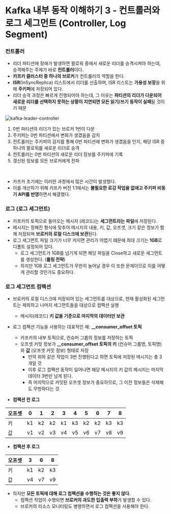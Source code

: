 # Kafka 내부 동작 이해하기 3 - 컨트롤러와 로그 세그먼트 (Controller, Log Segment)
### 컨트롤러
* 리더 파티션에 장애가 발생하면 팔로워 중에서 새로운 리더를 승격시켜야 하는데, 승격해주는 주체가 바로 **컨트롤러**이다.
* **카프카 클러스터 중 하나의 브로커**가 컨트롤러의 역할을 한다.
* **ISR**(InSyncReplica) 리스트에서 리더를 선출하며, ISR 리스트는 **가용성 보장**을 위해 **주키퍼**에 저장되어 있다.
* 리더 승격 과정은 빠르게 진행되어야 하는데, 그 이유는 **파티션의 리더가 다운되어 새로운 리더를 선택하지 못하는 상황이 지연되면 모든 읽기/쓰기 동작이 실패**될 것이기 때문

![kafka-leader-controller](https://github.com/user-attachments/assets/68cd36ad-f8fd-472b-9f81-61eb5bf78971)

1. 0번 파티션의 리더가 있는 브로커 1번이 다운
2. 주키퍼는 0번 파티션에서 변화가 생겼음을 감지
3. 컨트롤러는 주키퍼의 감지를 통해 0번 파티션에 변화가 생겼음을 인지, 해당 ISR 중 하나의 팔로워를 새로운 리더로 승격
4. 컨트롤러는 0번 파티션의 새로운 리더 정보를 주키퍼에 기록
5. 갱신된 정보를 모든 브로커에게 전파
<br/>

* 카프카 초기에는 이러한 과정에서 많은 시간이 발생했다.
* 이를 개선하기 위해 카프카 버전 1.1에서는 **불필요한 로깅 작업을 없애고 주키퍼 비동기 API를 반영**하면서 해결했다.

### 로그 (로그 세그먼트)
* 카프카의 토픽으로 들어오는 메시지 (레코드)는 **세그먼트라는 파일**에 저장된다.
* 메시지는 정해진 형식에 맞추어 메시지의 내용, 키, 값, 오프셋, 크기 같은 정보가 함께 저장되며 **브로커의 로컬 디스크에 보관**된다.
* 로그 세그먼트 파일 크기가 너무 커지면 관리가 어렵기 떄문에 최대 크기는 **1GB**로 디폴트 설정되어 있다.
  * 로그 세그먼트가 1GB를 넘기게 되면 해당 파일을 Close하고 새로운 세그먼트를 생성한다. (**롤링 전략**)
  * 하지만 1GB 로그 세그먼트가 무한히 늘어날 경우 이 또한 문제이므로 이를 어떻게 관리할 것인가도 중요하다.

### 로그 세그먼트 컴팩션
* 브로커의 로컬 디스크에 저장되어 있는 세그먼트를 대상으로, 현재 활성화된 세그먼트는 제외하고 나머지 세그먼트들을 대상으로 컴팩션 실행
  * 메시지(레코드) **키 값을 기준으로 마지막의 데이터만 보관**
* 로그 컴팩션 기능을 사용하는 대표적인 예: **__consumer_offset 토픽**
  * 카프카의 내부 토픽으로, 컨슈머 그룹의 정보를 저장하는 토픽
  * 오프셋 커밋 정보가 **__consumer_offset 토픽의 키** (컨슈머 그룹명, 토픽명)와 **값** (오프셋 커밋 정보) 형태로 저장
    * 만약 위와 같은 작업이 3번 진행된다고 하면 토픽에 저장된 메시지는 총 3개일 것
    * 이후 로그 컴팩션 동작이 일어나면 해당 메시지의 키 값의 메시지는 마지막 데이터 3번만 남게 된다.
    * 즉 마지막으로 커밋된 오프셋 정보가 중요하므로, 그 이전 정보들은 삭제해도 무방하다는 것

* **컴팩션 전 로그**

|오프셋|0|1|2|3|4|5|6|7|8|
|---|---|---|---|---|---|---|---|---|---|
|키|k1|k2|k2|k1|k3|k2|k2|k3|k3|
|값|v1|v2|v3|v4|v5|v6|v7|v8|v9|

* **컴팩션 후 로그**

|오프셋|3|6|8|
|---|---|---|---|
|키|k1|k2|k3|
|값|v4|v7|v9|

* 하지만 **모든 토픽에 대해 로그 컴팩션을 수행하는 것은 좋지 않다.**
  * 컴팩션 작업이 수행되면 **브로커의 과도한 입출력 부하**가 발생할 수 있다.
  * 브로커의 리소스 모니터링도 병행하면서 로그 컴팩션을 사용해야 한다.


